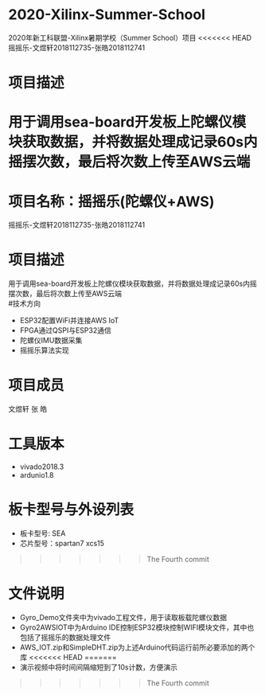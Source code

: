 # 2020-Xilinx-Summer-School
2020年新工科联盟-Xilinx暑期学校（Summer School）项目
<<<<<<< HEAD
摇摇乐-文煜轩2018112735-张皓2018112741  
# 项目描述
用于调用sea-board开发板上陀螺仪模块获取数据，并将数据处理成记录60s内摇摆次数，最后将次数上传至AWS云端  
=======
# 项目名称：摇摇乐(陀螺仪+AWS)
摇摇乐-文煜轩2018112735-张皓2018112741  
# 项目描述
用于调用sea-board开发板上陀螺仪模块获取数据，并将数据处理成记录60s内摇摆次数，最后将次数上传至AWS云端  
#技术方向
* ESP32配置WiFi并连接AWS IoT
* FPGA通过QSPI与ESP32通信
* 陀螺仪IMU数据采集
* 摇摇乐算法实现  
# 项目成员
文煜轩 张 皓  
# ⼯具版本
* vivado2018.3
* ardunio1.8  
# 板卡型号与外设列表
* 板卡型号: SEA
* 芯片型号：spartan7 xcs15  
>>>>>>> The Fourth commit
# 文件说明
* Gyro_Demo文件夹中为vivado工程文件，用于读取板载陀螺仪数据
* Gyro2AWSIOT中为Arduino IDE控制ESP32模块控制WIFI模块文件，其中也包括了摇摇乐的数据处理文件
* AWS_IOT.zip和SimpleDHT.zip为上述Arduino代码运行前所必要添加的两个库
<<<<<<< HEAD
=======
* 演示视频中将时间间隔缩短到了10s计数，方便演示
>>>>>>> The Fourth commit
